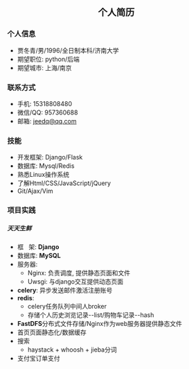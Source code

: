 <center><h2>个人简历</h2></center>  

### 个人信息  
- 贾冬青/男/1996/全日制本科/济南大学  
- 期望职位: python/后端  
- 期望城市: 上海/南京  
### 联系方式  
- 手机: 15318808480  
- 微信/QQ: 957360688  
- 邮箱: jeedq@qq.com  
### 技能 
- 开发框架: Django/Flask  
- 数据库: Mysql/Redis  
- 熟悉Linux操作系统  
- 了解Html/CSS/JavaScript/jQuery  
- Git/Ajax/Vim  

### 项目实践  

##### 天天生鲜  
- 框 &nbsp; 架: **Django**
- 数据库: **MySQL**
- 服务器: 
  - Nginx: 负责调度, 提供静态页面和文件 
  - Uwsgi: 与django交互提供动态页面
- **celery**: 异步发送邮件激活注册账号
- **redis**:
  - celery任务队列中间人broker
  - 存储个人历史浏览记录--list/购物车记录--hash
- **FastDFS**分布式文件存储/Nginx作为web服务器提供静态文件
- 首页页面静态化/数据缓存
- 搜索
  - haystack + whoosh + jieba分词
- 支付宝订单支付



